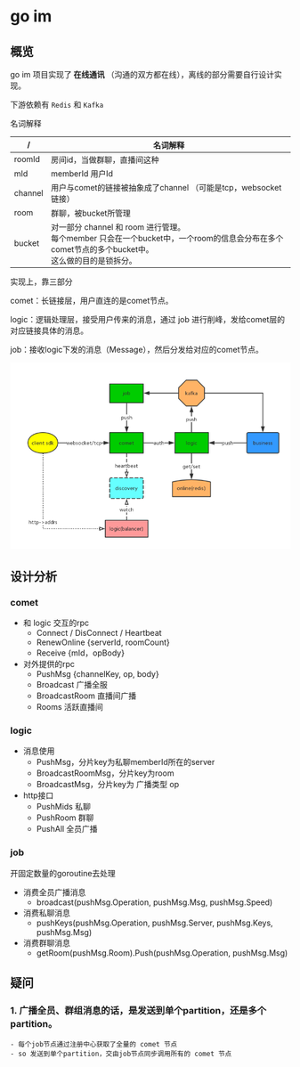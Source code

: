 # go im 

## 概览

go im 项目实现了<b> 在线通讯 </b>（沟通的双方都在线），离线的部分需要自行设计实现。

下游依赖有 `Redis` 和 `Kafka`

名词解释

|   / | 名词解释 |
|  ----  | ----  |
| roomId | 房间id，当做群聊，直播间这种 |
| mId |  memberId 用户Id |
| channel | 用户与comet的链接被抽象成了channel （可能是tcp，websocket链接）|
| room | 群聊，被bucket所管理 |
| bucket | 对一部分 channel 和 room 进行管理。</br> 每个member 只会在一个bucket中，一个room的信息会分布在多个comet节点的多个bucket中。</br>这么做的目的是锁拆分。|


实现上，靠三部分

comet：长链接层，用户直连的是comet节点。

logic：逻辑处理层，接受用户传来的消息，通过 job 进行削峰，发给comet层的对应链接具体的消息。

job：接收logic下发的消息（Message），然后分发给对应的comet节点。

![go im架构图](./im_arch.png)

## 设计分析

### comet

- 和 logic 交互的rpc
    - Connect / DisConnect / Heartbeat
    - RenewOnline {serverId, roomCount}
    - Receive {mId，opBody}
- 对外提供的rpc        
    - PushMsg {channelKey, op, body}
    - Broadcast 广播全服
    - BroadcastRoom  直播间广播
    - Rooms  活跃直播间

### logic

- 消息使用
    - PushMsg，分片key为私聊memberId所在的server
    - BroadcastRoomMsg，分片key为room
    - BroadcastMsg，分片key为 广播类型 op
- http接口
    - PushMids 私聊
    - PushRoom 群聊
    - PushAll 全员广播

### job

开固定数量的goroutine去处理

- 消费全员广播消息
    - broadcast(pushMsg.Operation, pushMsg.Msg, pushMsg.Speed)
- 消费私聊消息 
    - pushKeys(pushMsg.Operation, pushMsg.Server, pushMsg.Keys, pushMsg.Msg)
- 消费群聊消息
    - getRoom(pushMsg.Room).Push(pushMsg.Operation, pushMsg.Msg)

## 疑问

### 1. 广播全员、群组消息的话，是发送到单个partition，还是多个partition。

    - 每个job节点通过注册中心获取了全量的 comet 节点
    - so 发送到单个partition，交由job节点同步调用所有的 comet 节点
